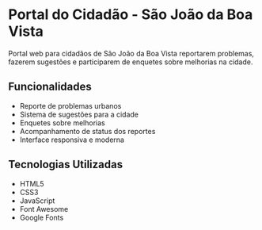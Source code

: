 # Portal do Cidadão - São João da Boa Vista

Portal web para cidadãos de São João da Boa Vista reportarem problemas, fazerem sugestões e participarem de enquetes sobre melhorias na cidade.

## Funcionalidades

- Reporte de problemas urbanos
- Sistema de sugestões para a cidade
- Enquetes sobre melhorias
- Acompanhamento de status dos reportes
- Interface responsiva e moderna

## Tecnologias Utilizadas

- HTML5
- CSS3
- JavaScript
- Font Awesome
- Google Fonts 